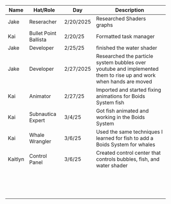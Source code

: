 | Name     | Hat/Role | Day    | Description |
| -------- | -------  | ------ | ----------- |
|      Jake    |    Reseracher      |    2/20/2025    |      Researched Shaders graphs       |
|     Kai      |  Bullet Point Ballista        |  2/20/25      |  Formatted task manager           |
|     Jake     |      Developer    |     2/25/25   |      finished the water shader       |
|     Jake     |     Developer     |     2/27/2025   |        Researched the particle system bubbles over youtube and implemented them to rise up and work when hands are moved     |
|     Kai     |     Animator     |   2/27/25     |   Imported and started fixing animations for Boids System fish          |
|   Kai       |    Subnautica Expert      |  3/4/25      |  Got fish animated and working in the Boids System           |
|   Kai       |    Whale Wrangler      |  3/6/25      |  Used the same techniques I learned for fish to add a Boids System for whales           |
|    Kaitlyn      |      Control Panel    |      3/6/25  |        Created control center that controls bubbles, fish, and water shader     |
|          |          |        |             |
|          |          |        |             |
|          |          |        |             |
|          |          |        |             |
|          |          |        |             |
|          |          |        |             |
|          |          |        |             |
|          |          |        |             |
|          |          |        |             |
|          |          |        |             |
|          |          |        |             |
|          |          |        |             |
|          |          |        |             |
|          |          |        |             |
|          |          |        |             |
